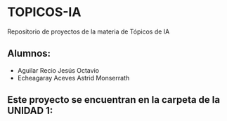 # TOPICOS-IA
Repositorio de proyectos de la materia de Tópicos de IA 

## Alumnos:

- Aguilar Recio Jesús Octavio
- Echeagaray Aceves Astrid Monserrath

## Este proyecto se encuentran en la carpeta de la UNIDAD 1: 
